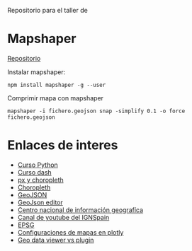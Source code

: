 Repositorio para el taller de []()

# Mapshaper

[Repositorio](https://github.com/mbloch/mapshaper)

Instalar mapshaper:

```npm install mapshaper -g --user```

Comprimir mapa con mapshaper

```mapshaper -i fichero.geojson snap -simplify 0.1 -o force fichero.geojson```

# Enlaces de interes
* [Curso Python](https://openwebinars.net/cursos/python-desde-cero/)
* [Curso dash](https://openwebinars.net/cursos/dashboard-dash/)
* [px y choropleth](https://plotly.github.io/plotly.py-docs/generated/plotly.express)
* [Choropleth](https://plotly.com/python/choropleth-maps/)
* [GeoJSON](https://geojson.org)
* [GeoJson editor](https://geoman.io/geojson-editor)
* [Centro nacional de información geografíca](http://centrodedescargas.cnig.es/CentroDescargas/index.jsp)
* [Canal de youtube del IGNSpain](https://www.youtube.com/channel/UCndL5T0kD5vjGh7RfKUVXlw)
* [EPSG](https://epsg/4326)
* [Configuraciones de mapas en plotly](https://plotly.com/python/map-configuration/)
* [Geo data viewer vs plugin](https://marketplace.visualstudio.com/items?itemName=RandomFractalsInc.geo-data-viewer)
